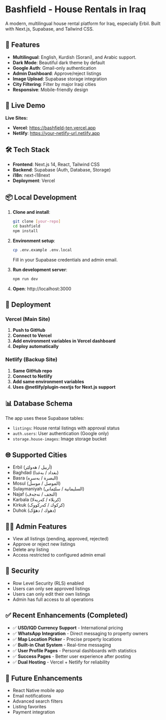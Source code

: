 # Bashfield - House Rentals in Iraq

A modern, multilingual house rental platform for Iraq, especially Erbil. Built with Next.js, Supabase, and Tailwind CSS.

## 🌟 Features

- **Multilingual**: English, Kurdish (Sorani), and Arabic support.
- **Dark Mode**: Beautiful dark theme by default
- **Google Auth**: Gmail-only authentication
- **Admin Dashboard**: Approve/reject listings
- **Image Upload**: Supabase storage integration
- **City Filtering**: Filter by major Iraqi cities
- **Responsive**: Mobile-friendly design

## 🚀 Live Demo

**Live Sites:**
- **Vercel**: https://bashfield-ten.vercel.app
- **Netlify**: https://your-netlify-url.netlify.app

## 🛠️ Tech Stack

- **Frontend**: Next.js 14, React, Tailwind CSS
- **Backend**: Supabase (Auth, Database, Storage)
- **i18n**: next-i18next
- **Deployment**: Vercel

## 📦 Local Development

1. **Clone and install**:
   ```bash
   git clone [your-repo]
   cd bashfield
   npm install
   ```

2. **Environment setup**:
   ```bash
   cp .env.example .env.local
   ```
   Fill in your Supabase credentials and admin email.

3. **Run development server**:
   ```bash
   npm run dev
   ```

4. **Open**: http://localhost:3000

## 🔧 Deployment

### **Vercel (Main Site)**
1. **Push to GitHub**
2. **Connect to Vercel**
3. **Add environment variables in Vercel dashboard**
4. **Deploy automatically**

### **Netlify (Backup Site)**
1. **Same GitHub repo**
2. **Connect to Netlify**
3. **Add same environment variables**
4. **Uses @netlify/plugin-nextjs for Next.js support**

## 📊 Database Schema

The app uses these Supabase tables:
- `listings`: House rental listings with approval status
- `auth.users`: User authentication (Google only)
- `storage.house-images`: Image storage bucket

## 🌐 Supported Cities

- Erbil (أربيل / هەولێر)
- Baghdad (بغداد / بەغدا)
- Basra (البصرة / بەسرە)
- Mosul (الموصل / موسڵ)
- Sulaymaniyah (السليمانية / سلێمانی)
- Najaf (النجف / نەجەف)
- Karbala (كربلاء / کەربەلا)
- Kirkuk (كركوك / کەرکووک)
- Duhok (دهوك / دهۆک)

## 👨‍💼 Admin Features

- View all listings (pending, approved, rejected)
- Approve or reject new listings
- Delete any listing
- Access restricted to configured admin email

## 🔐 Security

- Row Level Security (RLS) enabled
- Users can only see approved listings
- Users can only edit their own listings
- Admin has full access to all operations

## ✅ **Recent Enhancements (Completed)**

- ✅ **USD/IQD Currency Support** - International pricing
- ✅ **WhatsApp Integration** - Direct messaging to property owners
- ✅ **Map Location Picker** - Precise property locations
- ✅ **Built-in Chat System** - Real-time messaging
- ✅ **User Profile Pages** - Personal dashboards with statistics
- ✅ **Success Pages** - Better user experience after posting
- ✅ **Dual Hosting** - Vercel + Netlify for reliability

## 📱 Future Enhancements

- React Native mobile app
- Email notifications
- Advanced search filters
- Listing favorites
- Payment integration
